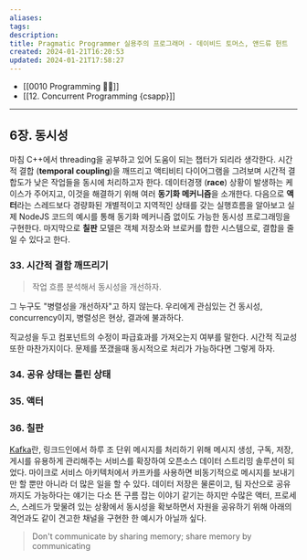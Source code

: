 ```yaml
---
aliases: 
tags: 
description:
title: Pragmatic Programmer 실용주의 프로그래머 - 데이비드 토머스, 앤드류 헌트
created: 2024-01-21T16:20:53
updated: 2024-01-21T17:58:27
---
```

- [[0010 Programming 👩‍💻]]
- [[12. Concurrent Programming {csapp}]]
---

## 6장. 동시성

마침 C++에서 threading을 공부하고 있어 도움이 되는 챕터가 되리라 생각한다. 시간적 결합 (**temporal coupling**)을 깨뜨리고 액티비티 다이어그램을 그려보며 시간적 결합도가 낮은 작업들을 동시에 처리하고자 한다. 데이터경쟁 (**race**) 상황이 발생하는 케이스가 주어지고, 이것을 해결하기 위해 여러 **동기화 메커니즘**을 소개한다. 다음으로 **액터**라는 스레드보다 경량화된 개별적이고 지역적인 상태를 갖는 실행흐름을 알아보고 실제 NodeJS 코드의 예시를 통해 동기화 메커니즘 없이도 가능한 동시성 프로그래밍을 구현한다. 마지막으로 **칠판** 모델은 객체 저장소와 브로커를 합한 시스템으로, 결합을 줄일 수 있다고 한다.

### 33. 시간적 결함 깨뜨리기

> 작업 흐름 분석해서 동시성을 개선하자.

그 누구도 "병렬성을 개선하자"고 하지 않는다. 우리에게 관심있는 건 동시성, concurrency이지, 병렬성은 현상, 결과에 불과하다.

직교성을 두고 컴포넌트의 수정이 파급효과를 가져오는지 여부를 말한다. 시간적 직교성또한 마찬가지이다. 문제를 쪼갰을때 동시적으로 처리가 가능하다면 그렇게 하자.

### 34. 공유 상태는 틀린 상태

### 35. 액터

### 36. 칠판

[Kafka](https://www.redhat.com/ko/topics/integration/what-is-apache-kafka)란, 링크드인에서 하루 조 단위 메시지를 처리하기 위해 메시지 생성, 구독, 저장, 게시를 유용하게 관리해주는 서비스를 확장하여 오픈소스 데이터 스트리밍 솔루션이 되었다. 마이크로 서비스 아키텍처에서 카프카를 사용하면 비동기적으로 메시지를 보내기만 할 뿐만 아니라 더 많은 일을 할 수 있다. 데이터 저장은 물론이고, 팀 자산으로 공유까지도 가능하다는 얘기는 다소 뜬 구름 잡는 이야기 같기는 하지만 수많은 액터, 프로세스, 스레드가 맞물려 있는 상황에서 동시성을 확보하면서 자원을 공유하기 위해 아래의 격언과도 같이 견고한 채널을 구현한 한 예시가 아닐까 싶다.

> Don't communicate by sharing memory; share memory by communicating
